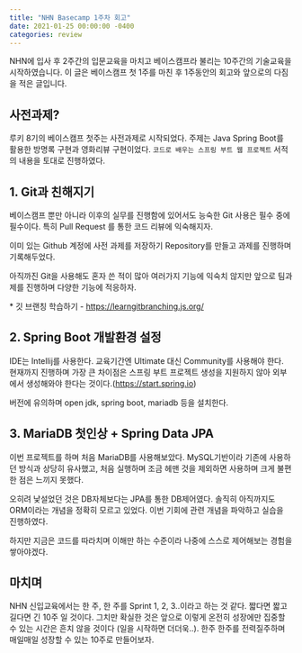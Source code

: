 ```yaml
---
title: "NHN Basecamp 1주차 회고"
date: 2021-01-25 00:00:00 -0400
categories: review
---
```


NHN에 입사 후 2주간의 입문교육을 마치고 베이스캠프라 불리는 10주간의 기술교육을 시작하였습니다. 이 글은 베이스캠프 첫 1주를 마친 후 1주동안의 회고와 앞으로의 다짐을 적은 글입니다.

## 사전과제?

루키 8기의 베이스캠프 첫주는 사전과제로 시작되었다. 주제는 Java Spring Boot를 활용한 방명록 구현과 영화리뷰 구현이었다. `코드로 배우는 스프링 부트 웹 프로젝트` 서적의 내용을 토대로 진행하였다.

## 1. Git과 친해지기

베이스캠프 뿐만 아니라 이후의 실무를 진행함에 있어서도 능숙한 Git 사용은 필수 중에 필수이다. 특히 Pull Request 를 통한 코드 리뷰에 익숙해지자.  

이미 있는 Github 계정에 사전 과제를 저장하기 Repository를 만들고 과제를 진행하며 기록해두었다.  

아직까진 Git을 사용해도 혼자 쓴 적이 많아 여러가지 기능에 익숙치 않지만 앞으로 팀과제를 진행하며 다양한 기능에 적응하자.

\* 깃 브랜칭 학습하기 - https://learngitbranching.js.org/

## 2. Spring Boot 개발환경 설정

IDE는 Intellij를 사용한다. 교육기간엔 Ultimate 대신 Community를 사용해야 한다. 현재까지 진행하며 가장 큰 차이점은 스프링 부트 프로젝트 생성을 지원하지 않아 외부에서 생성해와야 한다는 것이다.(https://start.spring.io)  

버전에 유의하며 open jdk, spring boot, mariadb 등을 설치한다.

## 3. MariaDB 첫인상 + Spring Data JPA

이번 프로젝트를 하며 처음 MariaDB를 사용해보았다. MySQL기반이라 기존에 사용하던 방식과 상당히 유사했고, 처음 실행하며 조금 헤맨 것을 제외하면 사용하며 크게 불편한 점은 느끼지 못했다.

오히려 낯설었던 것은 DB자체보다는 JPA를 통한 DB제어였다. 솔직히 아직까지도 ORM이라는 개념을 정확히 모르고 있었다. 이번 기회에 관련 개념을 파악하고 실습을 진행하였다.

하지만 지금은 코드를 따라치며 이해만 하는 수준이라 나중에 스스로 제어해보는 경험을 쌓아야겠다.

## 마치며

NHN 신입교육에서는 한 주, 한 주를 Sprint 1, 2, 3..이라고 하는 것 같다. 짧다면 짧고 길다면 긴 10주 일 것이다. 그치만 확실한 것은 앞으로 이렇게 온전히 성장에만 집중할 수 있는 시간은 흔치 않을 것이다 (일을 시작하면 더더욱..). 한주 한주를 전력질주하며 매일매일 성장할 수 있는 10주로 만들어보자.